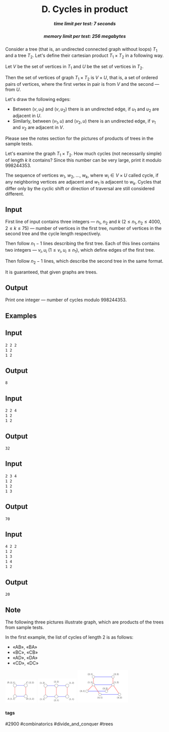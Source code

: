 <h1 style='text-align: center;'> D. Cycles in product</h1>

<h5 style='text-align: center;'>time limit per test: 7 seconds</h5>
<h5 style='text-align: center;'>memory limit per test: 256 megabytes</h5>

Consider a tree (that is, an undirected connected graph without loops) $T_1$ and a tree $T_2$. Let's define their cartesian product $T_1 \times T_2$ in a following way.

Let $V$ be the set of vertices in $T_1$ and $U$ be the set of vertices in $T_2$.

Then the set of vertices of graph $T_1 \times T_2$ is $V \times U$, that is, a set of ordered pairs of vertices, where the first vertex in pair is from $V$ and the second — from $U$.

Let's draw the following edges:

* Between $(v, u_1)$ and $(v, u_2)$ there is an undirected edge, if $u_1$ and $u_2$ are adjacent in $U$.
* Similarly, between $(v_1, u)$ and $(v_2, u)$ there is an undirected edge, if $v_1$ and $v_2$ are adjacent in $V$.

Please see the notes section for the pictures of products of trees in the sample tests.

Let's examine the graph $T_1 \times T_2$. How much cycles (not necessarily simple) of length $k$ it contains? Since this number can be very large, print it modulo $998244353$.

The sequence of vertices $w_1$, $w_2$, ..., $w_k$, where $w_i \in V \times U$ called cycle, if any neighboring vertices are adjacent and $w_1$ is adjacent to $w_k$. Cycles that differ only by the cyclic shift or direction of traversal are still considered different.

## Input

First line of input contains three integers — $n_1$, $n_2$ and $k$ ($2 \le n_1, n_2 \le 4000$, $2 \le k \le 75$) — number of vertices in the first tree, number of vertices in the second tree and the cycle length respectively.

Then follow $n_1 - 1$ lines describing the first tree. Each of this lines contains two integers — $v_i, u_i$ ($1 \le v_i, u_i \le n_1$), which define edges of the first tree.

Then follow $n_2 - 1$ lines, which describe the second tree in the same format.

It is guaranteed, that given graphs are trees.

## Output

Print one integer — number of cycles modulo $998244353$.

## Examples

## Input


```
2 2 2  
1 2  
1 2  

```
## Output


```
8  

```
## Input


```
2 2 4  
1 2  
1 2  

```
## Output


```
32  

```
## Input


```
2 3 4  
1 2  
1 2  
1 3  

```
## Output


```
70  

```
## Input


```
4 2 2  
1 2  
1 3  
1 4  
1 2  

```
## Output


```
20  

```
## Note

The following three pictures illustrate graph, which are products of the trees from sample tests.

In the first example, the list of cycles of length $2$ is as follows:

* «AB», «BA»
* «BC», «CB»
* «AD», «DA»
* «CD», «DC»

 ![](images/8af5c16885108034ec44021206e18a2b73608263.png) ![](images/575d7c57170ff882286dfcc6bfe9155fa109f671.png) ![](images/60ccb6c0983082faeb824897c4406f1b2aca5efb.png) 

#### tags 

#2900 #combinatorics #divide_and_conquer #trees 